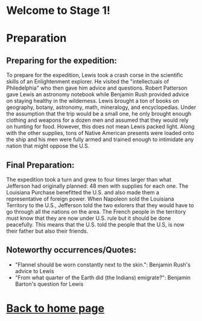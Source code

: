 
# Welcome to Stage 1!


# Preparation
## Preparing for the expedition:
To prepare for the expedition, Lewis took a crash corse in the scientific skills of an Enlightenment explorer. He visited the "intellectuals of Philedelphia" who then gave him advice and questions. Robert Patterson gave Lewis an astronomy notebook while Benjamin Rush provided advice on staying healthy in the wilderness. Lewis brought a ton of books on geography, botany, astronomy, math, mineralogy, and encyclopedias. Under the assumption that the trip would be a small one, he only brought enough clothing and weapons for a dozen men and assumed that they would rely on hunting for food. However, this does not mean Lewis packed light. Along with the other supplies, tons of Native American presents were loaded onto the ship and his men were fully armed and trained enough to intimidate any nation that might oppose the U.S. 
## Final Preparation:
The expedition took a turn and grew to four times larger than what Jefferson had originally planned: 48 men with supplies for each one. The Louisiana Purchase benefitted the U.S. and also made them a representative of foreign power. When Napoleon sold the Louisiana Territory to the U.S., Jefferson told the two exlorers that they would have to go through all the nations on the area. The French people in the territory must know that they are now under U.S. rule but it should be done peacefully. This means that the U.S. told the people that the U.S, is now their father but also their friends.
## Noteworthy occurrences/Quotes:
- "Flannel should be worn constantly next to the skin.": Benjamin Rush's advice to Lewis
- "From what quarter of the Earth did (the Indians) emigrate?": Benjamin Barton's question for Lewis

# [Back to home page](README.md)



